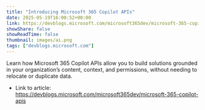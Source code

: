```yaml
---
title: "Introducing Microsoft 365 Copilot APIs"
date: 2025-05-19T16:00:52+00:00
link: https://devblogs.microsoft.com/microsoft365dev/microsoft-365-copilot-apis
showShare: false
showReadTime: false
thumbnail: images/ai.png
tags: ["devblogs.microsoft.com"]
---
```

Learn how Microsoft 365 Copilot APIs allow you to build solutions grounded in your organization’s content, context, and permissions, without needing to relocate or duplicate data.

- Link to article: https://devblogs.microsoft.com/microsoft365dev/microsoft-365-copilot-apis